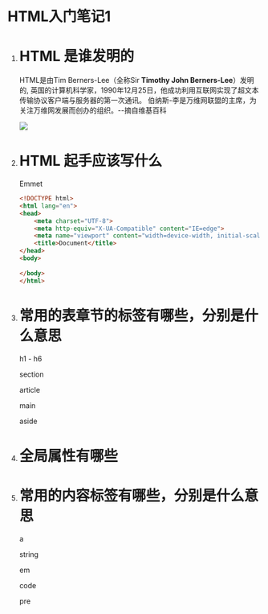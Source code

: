 # HTML入门笔记1

1. # HTML 是谁发明的

   HTML是由Tim Berners-Lee（全称Sir **Timothy John Berners-Lee**）发明的, 英国的计算机科学家，1990年12月25日，他成功利用互联网实现了超文本传输协议客户端与服务器的第一次通讯。 伯纳斯-李是万维网联盟的主席，为关注万维网发展而创办的组织。--摘自维基百科

   ![](https://upload.wikimedia.org/wikipedia/commons/thumb/4/4e/Sir_Tim_Berners-Lee_%28cropped%29.jpg/500px-Sir_Tim_Berners-Lee_%28cropped%29.jpg)

2. # HTML 起手应该写什么

   Emmet

   ```html
   <!DOCTYPE html>
   <html lang="en">
   <head>
       <meta charset="UTF-8">
       <meta http-equiv="X-UA-Compatible" content="IE=edge">
       <meta name="viewport" content="width=device-width, initial-scale=1.0">
       <title>Document</title>
   </head>
   <body>
       
   </body>
   </html>
   ```

   

3. # 常用的表章节的标签有哪些，分别是什么意思

   h1 - h6

   section

   article

   main

   aside

   

4. # 全局属性有哪些

   

   

5. # 常用的内容标签有哪些，分别是什么意思

   a

   string

   em

   code

   pre
